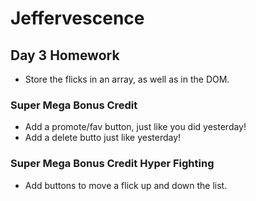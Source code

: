# Jeffervescence

## Day 3 Homework

* Store the flicks in an array, as well as in the DOM.

### Super Mega Bonus Credit

* Add a promote/fav button, just like you did yesterday!
* Add a delete butto just like yesterday!

### Super Mega Bonus Credit Hyper Fighting

* Add buttons to move a flick up and down the list.